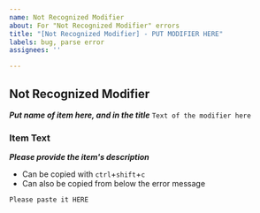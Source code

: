```yaml
---
name: Not Recognized Modifier
about: For "Not Recognized Modifier" errors
title: "[Not Recognized Modifier] - PUT MODIFIER HERE"
labels: bug, parse error
assignees: ''

---
```


## Not Recognized Modifier
***Put name of item here, and in the title***
`Text of the modifier here`

### Item Text
***Please provide the item's description***
- Can be copied with `ctrl`+`shift`+`c`
- Can also be copied from below the error message

```
Please paste it HERE

```
